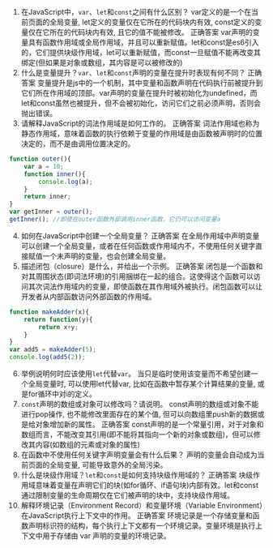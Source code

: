 1. 在JavaScript中，`var`、`let`和`const`之间有什么区别？
var定义的是一个在当前页面的全局变量, let定义的变量仅在它所在的代码块内有效, const定义的变量仅在它所在的代码块内有效, 且它的值不能被修改。
 正确答案
 var声明的变量具有函数作用域或全局作用域，并且可以重新赋值。let和const是es6引入的，它们提供块级作用域，let可以重新赋值，而const一旦赋值不能再改变其绑定(但如果是对象或数组，其内容是可以被修改的)
2. 什么是变量提升？`var`、`let`和`const`声明的变量在提升时表现有何不同？
 正确答案
 变量提升是js中的一个机制，其中变量和函数声明在代码执行前被提升到它们所在作用域的顶部。var声明的变量在提升时被初始化为undefined，而let和const虽然也被提升，但不会被初始化，访问它们之前必须声明，否则会抛出错误。
3. 请解释JavaScript的词法作用域是如何工作的。
 正确答案
 词法作用域也称为静态作用域，意味着函数的执行依赖于变量的作用域是由函数被声明时的位置决定的，而不是由调用位置决定的。
```js
function outer(){
    var a = 10;
    function inner(){
        console.log(a);
    }
    return inner;
}
var getInner = outer();
getInner(); //即使在outer函数外部调用inner函数，它仍可以访问变量a
```
4. 如何在JavaScript中创建一个全局变量？
 正确答案
 在全局作用域中声明变量可以创建一个全局变量，或者在任何函数或作用域内不，不使用任何关键字直接赋值一个未声明的变量，也会创建全局变量。
5. 描述闭包（closure）是什么，并给出一个示例。
 正确答案
 闭包是一个函数和对其周围状态(即词法环境)的引用捆绑在一起的组合。这使得这个函数可以访问其次词法作用域内的变量，即使函数在其作用域外被执行。闭包函数可以让开发者从内部函数访问外部函数的作用域。
```js
function makeAdder(x){
    return function(y){
        return x+y;
    }
}
var add5 = makeAdder(5);
console.log(add5(2));
```
6. 举例说明何时应该使用`let`代替`var`。
当只是临时使用该变量而不希望创建一个全局变量时, 可以使用let代替var, 比如在函数中暂存某个计算结果的变量, 或是for循环中对i的定义。
7. `const`声明的数组或对象可以修改吗？请说明。
const声明的数组或对象不能进行pop操作, 也不能修改里面存在的某个值, 但可以向数组里push新的数据或是给对象增加新的属性。
 正确答案
 const声明的是一个常量引用，对于对象和数组而言，不能改变其引用(即不能将其指向一个新的对象或数组)，但可以修改其内容(如数组的元素或对象的属性)
8. 在函数中不使用任何关键字声明变量会有什么后果？
声明的变量会自动成为当前页面的全局变量, 可能导致意外的全局污染。
9. 什么是块级作用域？`let`和`const`是如何支持块级作用域的？
 正确答案
 块级作用域意味着变量在声明它们的块(如for循环、if语句块)内部有效。let和const通过限制变量的生命周期仅在它们被声明的块中，支持块级作用域。
10. 解释环境记录（Environment Record）和变量环境（Variable Environment）在JavaScript执行上下文中的作用。
 正确答案
 环境记录是一个存储变量和函数声明标识符的结构，每个执行上下文都有一个环境记录。变量环境是执行上下文中用于存储由 var 声明的变量的环境记录。
